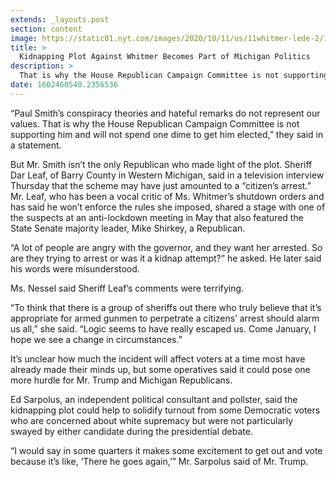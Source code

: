 ```yaml
--- 
extends: _layouts.post 
section: content 
image: https://static01.nyt.com/images/2020/10/11/us/11whitmer-lede-2/11whitmer-lede-2-facebookJumbo.jpg 
title: > 
  Kidnapping Plot Against Whitmer Becomes Part of Michigan Politics 
description: > 
  That is why the House Republican Campaign Committee is not supporting him and will not spend one dime to get him elected,” they said in a statement.But Mr. Smith isn’t the only Republican who made light of the plot.Sheriff Dar Leaf, of Barry County in Western Michigan, said in a television interview Thursday that the scheme may have just amounted to a “citizen’s arrest.” Mr.Ed Sarpolus, an independent political consultant and pollster, said the kidnapping plot could help to solidify turnout from some Democratic voters who are concerned about white supremacy but were not particularly swayed by either candidate during the presidential debate.“I would say in some quarters it makes some excitement to get out and vote because it’s like, ‘There he goes again,’” Mr. Sarpolus said of Mr. Trump. 
date: 1602460540.2356536 
--- 
```

“Paul Smith’s conspiracy theories and hateful remarks do not represent our values. That is why the House Republican Campaign Committee is not supporting him and will not spend one dime to get him elected,” they said in a statement.

But Mr. Smith isn’t the only Republican who made light of the plot. Sheriff Dar Leaf, of Barry County in Western Michigan, said in a television interview Thursday that the scheme may have just amounted to a “citizen’s arrest.” Mr. Leaf, who has been a vocal critic of Ms. Whitmer’s shutdown orders and has said he won’t enforce the rules she imposed, shared a stage with one of the suspects at an anti-lockdown meeting in May that also featured the State Senate majority leader, Mike Shirkey, a Republican.

“A lot of people are angry with the governor, and they want her arrested. So are they trying to arrest or was it a kidnap attempt?” he asked. He later said his words were misunderstood.

Ms. Nessel said Sheriff Leaf’s comments were terrifying.

“To think that there is a group of sheriffs out there who truly believe that it’s appropriate for armed gunmen to perpetrate a citizens’ arrest should alarm us all,” she said. “Logic seems to have really escaped us. Come January, I hope we see a change in circumstances.”

It’s unclear how much the incident will affect voters at a time most have already made their minds up, but some operatives said it could pose one more hurdle for Mr. Trump and Michigan Republicans.

Ed Sarpolus, an independent political consultant and pollster, said the kidnapping plot could help to solidify turnout from some Democratic voters who are concerned about white supremacy but were not particularly swayed by either candidate during the presidential debate.

“I would say in some quarters it makes some excitement to get out and vote because it’s like, ‘There he goes again,’” Mr. Sarpolus said of Mr. Trump.